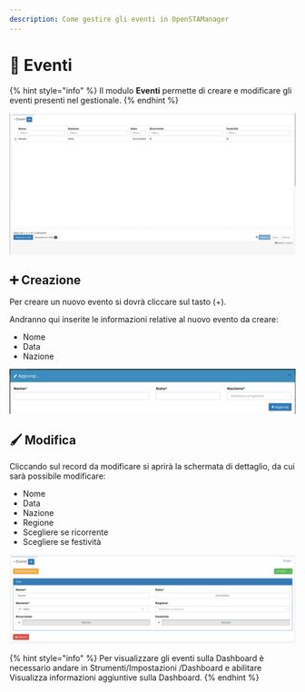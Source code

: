 ```yaml
---
description: Come gestire gli eventi in OpenSTAManager
---
```


# 🎉 Eventi

{% hint style="info" %}
Il modulo **Eventi** permette di creare e modificare gli eventi presenti nel gestionale.
{% endhint %}

![](<../../../../.gitbook/assets/image (177).png>)

## ➕ Creazione

Per creare un nuovo evento si dovrà cliccare sul tasto (+).

Andranno qui inserite le informazioni relative al nuovo evento da creare:

* Nome
* Data
* Nazione

![](<../../../../.gitbook/assets/image (166).png>)

## 🖌️ Modifica

Cliccando sul record da modificare si aprirà la schermata di dettaglio, da cui sarà possibile modificare:

* Nome
* Data
* Nazione
* Regione
* Scegliere se ricorrente
* Scegliere se festività

![](<../../../../.gitbook/assets/image (215).png>)

{% hint style="info" %}
Per visualizzare gli eventi sulla Dashboard è necessario andare in Strumenti/Impostazioni /Dashboard e abilitare Visualizza informazioni aggiuntive sulla Dashboard.
{% endhint %}
